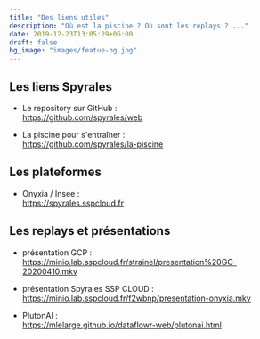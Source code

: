 ```yaml
---
title: "Des liens utiles"
description: "Où est la piscine ? Où sont les replays ? ..."
date: 2019-12-23T13:05:29+06:00
draft: false
bg_image: "images/featue-bg.jpg"
---
```


## Les liens Spyrales
- Le repository sur GitHub :  
https://github.com/spyrales/web

- La piscine pour s'entraîner :  
https://github.com/spyrales/la-piscine


## Les plateformes
- Onyxia / Insee :  
https://spyrales.sspcloud.fr


## Les replays et présentations
- présentation GCP :  
https://minio.lab.sspcloud.fr/strainel/presentation%20GC-20200410.mkv

- présentation Spyrales SSP CLOUD :  
https://minio.lab.sspcloud.fr/f2wbnp/presentation-onyxia.mkv

- PlutonAI :  
https://mlelarge.github.io/dataflowr-web/plutonai.html
